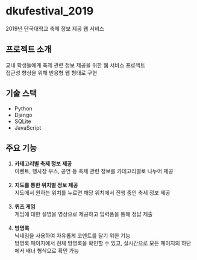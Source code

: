 # dkufestival_2019
2019년 단국대학교 축제 정보 제공 웹 서비스
## 프로젝트 소개<br>
교내 학생들에게 축제 관련 정보 제공을 위한 웹 서비스 프로젝트<br>
접근성 향상을 위해 반응형 웹 형태로 구현

## 기술 스택<br>
+ Python
+ Django
+ SQLite
+ JavaScript

## 주요 기능<br>
1. **카테고리별 축제 정보 제공**<br>
이벤트, 행사장 부스, 공연 등 축제 관련 정보를 카테고리별로 나누어 제공<br><br>
2. **지도를 통한 위치별 정보 제공**<br>
지도에서 원하는 위치를 누르면 해당 위치에서 진행 중인 축제 정보 제공<br><br>
3. **퀴즈 게임**<br>
게임에 대한 설명을 영상으로 제공하고 입력폼을 통해 정답 제출<br><br>
4. **방명록**<br>
닉네임을 사용하여 자유롭게 코멘트를 달기 위한 기능<br>
방명록 페이지에서 전체 방명록을 확인할 수 있고, 실시간으로 모든 페이지의 하단에서 배너 형식으로 확인 가능
